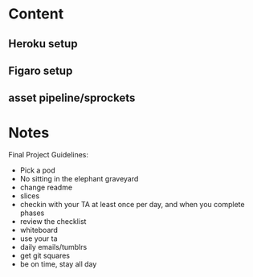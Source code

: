 # Content
## Heroku setup
## Figaro setup
## asset pipeline/sprockets


# Notes
Final Project Guidelines:

*  Pick a pod
*  No sitting in the elephant graveyard
*  change readme
*  slices
*  checkin with your TA at least once per day, and when you complete phases
*  review the checklist
*  whiteboard
*  use your ta
*  daily emails/tumblrs
*  get git squares
*  be on time, stay all day
